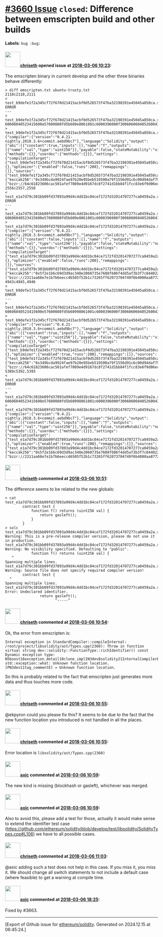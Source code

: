 # [\#3660 Issue](https://github.com/ethereum/solidity/issues/3660) `closed`: Difference between emscripten build and other builds
**Labels**: `bug :bug:`


#### <img src="https://avatars.githubusercontent.com/u/9073706?v=4" width="50">[chriseth](https://github.com/chriseth) opened issue at [2018-03-06 10:23](https://github.com/ethereum/solidity/issues/3660):

The emscripten binary in current develop and the other three binaries behave differently:

```
> diff emscripten.txt ubuntu-trusty.txt 
2110c2110,2111
< test_b9defe1f2a345cf72f670d21415acbf0d526573f47ba32198391e45045a850ca.sol: ERROR
---
> test_b9defe1f2a345cf72f670d21415acbf0d526573f47ba32198391e45045a850ca.sol:C 60606040523415600e57600080fd5b609e8061001c6000396000f300606060405260043610603f576000357c0100000000000000000000000000000000000000000000000000000000900463ffffffff16806326121ff0146044575b600080fd5b3415604e57600080fd5b6054606a565b6040518082815260200191505060405180910390f35b60005a9050905600a165627a7a72305820859264b76c162ca840d6b3ddbccf78cda7d3335914048836961419f64a0a08fa0029
> test_b9defe1f2a345cf72f670d21415acbf0d526573f47ba32198391e45045a850ca.sol:C {"compiler":{"version":"0.4.21-nightly.2018.3.6+commit.aebd9bc7"},"language":"Solidity","output":{"abi":[{"constant":true,"inputs":[],"name":"f","outputs":[{"name":"val","type":"uint256"}],"payable":false,"stateMutability":"view","type":"function"}],"devdoc":{"methods":{}},"userdoc":{"methods":{}}},"settings":{"compilationTarget":{"test_b9defe1f2a345cf72f670d21415acbf0d526573f47ba32198391e45045a850ca.sol":"C"},"evmVersion":"byzantium","libraries":{},"optimizer":{"enabled":false,"runs":200},"remappings":[]},"sources":{"test_b9defe1f2a345cf72f670d21415acbf0d526573f47ba32198391e45045a850ca.sol":{"keccak256":"0x349bcda9924fae97b20e95beb519500a79f1556d91c6c00d94daf75f55f7d036","urls":["bzzr://64c61823606cac501afef7089e4d9167dc8f2741d1bb84f1fcc83e6f9d06ec92"]}},"version":1}
2556c2557,2558
< test_e1a7d79c301bb09fd37893a99d4c4dd1bc04ce7172fd32014707277ca0459a2a.sol: ERROR
---
> test_e1a7d79c301bb09fd37893a99d4c4dd1bc04ce7172fd32014707277ca0459a2a.sol:test 60606040523415600e57600080fd5b609e8061001c6000396000f300606060405260043610603f576000357c0100000000000000000000000000000000000000000000000000000000900463ffffffff16806326121ff0146044575b600080fd5b3415604e57600080fd5b6054606a565b6040518082815260200191505060405180910390f35b60005a9050905600a165627a7a72305820ee9002fbb5514cb8a15e0fc55ca9f97119a5a16aa3e0b016b3418084c6aba9df0029
> test_e1a7d79c301bb09fd37893a99d4c4dd1bc04ce7172fd32014707277ca0459a2a.sol:test {"compiler":{"version":"0.4.21-nightly.2018.3.6+commit.aebd9bc7"},"language":"Solidity","output":{"abi":[{"constant":false,"inputs":[],"name":"f","outputs":[{"name":"val","type":"uint256"}],"payable":false,"stateMutability":"nonpayable","type":"function"}],"devdoc":{"methods":{}},"userdoc":{"methods":{}}},"settings":{"compilationTarget":{"test_e1a7d79c301bb09fd37893a99d4c4dd1bc04ce7172fd32014707277ca0459a2a.sol":"test"},"evmVersion":"byzantium","libraries":{},"optimizer":{"enabled":false,"runs":200},"remappings":[]},"sources":{"test_e1a7d79c301bb09fd37893a99d4c4dd1bc04ce7172fd32014707277ca0459a2a.sol":{"keccak256":"0x5f2e1b6c69d3d9ac348e2060735e7608f606f4dd5af3b3f7c84402231c66dbb9","urls":["bzzr://2311aa68e7e1b7b6eecc46505f52b1c73265ff62073704749f6b4000aa877203"]}},"version":1}
4943c4945,4946
< test_b9defe1f2a345cf72f670d21415acbf0d526573f47ba32198391e45045a850ca.sol: ERROR
---
> test_b9defe1f2a345cf72f670d21415acbf0d526573f47ba32198391e45045a850ca.sol:C 60606040523415600e57600080fd5b60998061001c6000396000f300606060405260043610603e5763ffffffff7c010000000000000000000000000000000000000000000000000000000060003504166326121ff081146043575b600080fd5b3415604d57600080fd5b60536065565b60405190815260200160405180910390f35b60005a9050905600a165627a7a723058208bef83b18617dde26c032637d2750a08f4cc4dbb8ce7602ccb93d8130561ce220029
> test_b9defe1f2a345cf72f670d21415acbf0d526573f47ba32198391e45045a850ca.sol:C {"compiler":{"version":"0.4.21-nightly.2018.3.6+commit.aebd9bc7"},"language":"Solidity","output":{"abi":[{"constant":true,"inputs":[],"name":"f","outputs":[{"name":"val","type":"uint256"}],"payable":false,"stateMutability":"view","type":"function"}],"devdoc":{"methods":{}},"userdoc":{"methods":{}}},"settings":{"compilationTarget":{"test_b9defe1f2a345cf72f670d21415acbf0d526573f47ba32198391e45045a850ca.sol":"C"},"evmVersion":"byzantium","libraries":{},"optimizer":{"enabled":true,"runs":200},"remappings":[]},"sources":{"test_b9defe1f2a345cf72f670d21415acbf0d526573f47ba32198391e45045a850ca.sol":{"keccak256":"0x349bcda9924fae97b20e95beb519500a79f1556d91c6c00d94daf75f55f7d036","urls":["bzzr://64c61823606cac501afef7089e4d9167dc8f2741d1bb84f1fcc83e6f9d06ec92"]}},"version":1}
5389c5392,5393
< test_e1a7d79c301bb09fd37893a99d4c4dd1bc04ce7172fd32014707277ca0459a2a.sol: ERROR
---
> test_e1a7d79c301bb09fd37893a99d4c4dd1bc04ce7172fd32014707277ca0459a2a.sol:test 60606040523415600e57600080fd5b60998061001c6000396000f300606060405260043610603e5763ffffffff7c010000000000000000000000000000000000000000000000000000000060003504166326121ff081146043575b600080fd5b3415604d57600080fd5b60536065565b60405190815260200160405180910390f35b60005a9050905600a165627a7a723058209b18d0bf137c030230055c9729d4489be9cbe307f27b2d22c3629a64155372e40029
> test_e1a7d79c301bb09fd37893a99d4c4dd1bc04ce7172fd32014707277ca0459a2a.sol:test {"compiler":{"version":"0.4.21-nightly.2018.3.6+commit.aebd9bc7"},"language":"Solidity","output":{"abi":[{"constant":false,"inputs":[],"name":"f","outputs":[{"name":"val","type":"uint256"}],"payable":false,"stateMutability":"nonpayable","type":"function"}],"devdoc":{"methods":{}},"userdoc":{"methods":{}}},"settings":{"compilationTarget":{"test_e1a7d79c301bb09fd37893a99d4c4dd1bc04ce7172fd32014707277ca0459a2a.sol":"test"},"evmVersion":"byzantium","libraries":{},"optimizer":{"enabled":true,"runs":200},"remappings":[]},"sources":{"test_e1a7d79c301bb09fd37893a99d4c4dd1bc04ce7172fd32014707277ca0459a2a.sol":{"keccak256":"0x5f2e1b6c69d3d9ac348e2060735e7608f606f4dd5af3b3f7c84402231c66dbb9","urls":["bzzr://2311aa68e7e1b7b6eecc46505f52b1c73265ff62073704749f6b4000aa877203"]}},"version":1}
```

#### <img src="https://avatars.githubusercontent.com/u/9073706?v=4" width="50">[chriseth](https://github.com/chriseth) commented at [2018-03-06 10:51](https://github.com/ethereum/solidity/issues/3660#issuecomment-370742495):

The difference seems to be related to the new globals:
```
> cat test_e1a7d79c301bb09fd37893a99d4c4dd1bc04ce7172fd32014707277ca0459a2a.sol
		contract test {
			function f() returns (uint256 val) {
				return gasleft();
			}
		}
> solc test_e1a7d79c301bb09fd37893a99d4c4dd1bc04ce7172fd32014707277ca0459a2a.sol
Warning: This is a pre-release compiler version, please do not use it in production.
test_e1a7d79c301bb09fd37893a99d4c4dd1bc04ce7172fd32014707277ca0459a2a.sol:2:4: Warning: No visibility specified. Defaulting to "public".
			function f() returns (uint256 val) {
   ^
Spanning multiple lines.
test_e1a7d79c301bb09fd37893a99d4c4dd1bc04ce7172fd32014707277ca0459a2a.sol:1:3: Warning: Source file does not specify required compiler version!
		contract test {
  ^
Spanning multiple lines.
test_e1a7d79c301bb09fd37893a99d4c4dd1bc04ce7172fd32014707277ca0459a2a.sol:3:12: Error: Undeclared identifier.
				return gasleft();
				       ^-----^

```

#### <img src="https://avatars.githubusercontent.com/u/9073706?v=4" width="50">[chriseth](https://github.com/chriseth) commented at [2018-03-06 10:54](https://github.com/ethereum/solidity/issues/3660#issuecomment-370743213):

Ok, the error from emscripten is:
```
Internal exception in StandardCompiler::compileInternal: /root/project/libsolidity/ast/Types.cpp(2360): Throw in function virtual string dev::solidity::FunctionType::richIdentifier() const
Dynamic exception type: N5boost16exception_detail10clone_implIN3dev8solidity21InternalCompilerErrorEEE
std::exception::what: Unknown function location.
[PN3dev11tag_commentE] = Unknown function location.
```

So this is probably related to the fact that emscripten just generates more data and thus touches more code.

#### <img src="https://avatars.githubusercontent.com/u/9073706?v=4" width="50">[chriseth](https://github.com/chriseth) commented at [2018-03-06 10:55](https://github.com/ethereum/solidity/issues/3660#issuecomment-370743427):

@ekpyron could you please fix this? It seems to be due to the fact that the new function location you introduced is not handled in all the places.

#### <img src="https://avatars.githubusercontent.com/u/9073706?v=4" width="50">[chriseth](https://github.com/chriseth) commented at [2018-03-06 10:55](https://github.com/ethereum/solidity/issues/3660#issuecomment-370743510):

Error location is `libsolidity/ast/Types.cpp(2360)`

#### <img src="https://avatars.githubusercontent.com/u/20340?v=4" width="50">[axic](https://github.com/axic) commented at [2018-03-06 10:59](https://github.com/ethereum/solidity/issues/3660#issuecomment-370744537):

The new kind is missing (blockhash or gasleft), whichever was merged.

#### <img src="https://avatars.githubusercontent.com/u/20340?v=4" width="50">[axic](https://github.com/axic) commented at [2018-03-06 10:59](https://github.com/ethereum/solidity/issues/3660#issuecomment-370744653):

Also to avoid this, please add a test for those, actually it would make sense to extend the identifier test case (https://github.com/ethereum/solidity/blob/develop/test/libsolidity/SolidityTypes.cpp#L106) we have to all possible cases.

#### <img src="https://avatars.githubusercontent.com/u/9073706?v=4" width="50">[chriseth](https://github.com/chriseth) commented at [2018-03-06 11:03](https://github.com/ethereum/solidity/issues/3660#issuecomment-370745492):

@axic adding such a test does not help in this case. If you miss it, you miss it. We should change all switch statements to not include a default case (where feasible) to get a warning at compile time.

#### <img src="https://avatars.githubusercontent.com/u/20340?v=4" width="50">[axic](https://github.com/axic) commented at [2018-03-06 18:25](https://github.com/ethereum/solidity/issues/3660#issuecomment-370879340):

Fixed by #3663.


-------------------------------------------------------------------------------



[Export of Github issue for [ethereum/solidity](https://github.com/ethereum/solidity). Generated on 2024.12.15 at 06:45:24.]
